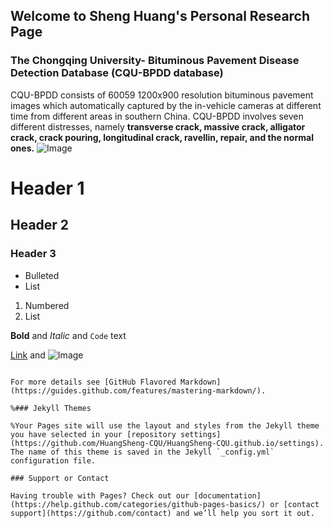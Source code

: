 ## Welcome to Sheng Huang's Personal Research Page


### The Chongqing University- Bituminous Pavement Disease Detection Database (CQU-BPDD database)

CQU-BPDD consists of 60059 1200x900 resolution bituminous pavement images which automatically captured by the in-vehicle cameras at different time from different areas in southern China. CQU-BPDD involves seven different distresses, namely **transverse crack, massive crack, alligator crack, crack pouring, longitudinal crack, ravellin, repair, and the normal ones.**
![Image](https://github.com/HuangSheng-CQU/HuangSheng-CQU.github.io/blob/master/bpdd.png?raw=true)

# Header 1
## Header 2
### Header 3

- Bulleted
- List

1. Numbered
2. List

**Bold** and _Italic_ and `Code` text

[Link](url) and ![Image](src)
```

For more details see [GitHub Flavored Markdown](https://guides.github.com/features/mastering-markdown/).

%### Jekyll Themes

%Your Pages site will use the layout and styles from the Jekyll theme you have selected in your [repository settings](https://github.com/HuangSheng-CQU/HuangSheng-CQU.github.io/settings). The name of this theme is saved in the Jekyll `_config.yml` configuration file.

### Support or Contact

Having trouble with Pages? Check out our [documentation](https://help.github.com/categories/github-pages-basics/) or [contact support](https://github.com/contact) and we’ll help you sort it out.
